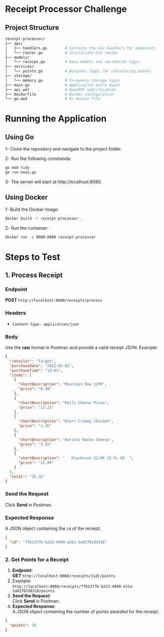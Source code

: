 # Receipt Processor Challenge

## Project Structure

```bash
receipt-processor/
├── api/
│   ├── handlers.go        # Contains the Gin handlers for endpoints
│   └── router.go          # Initializes Gin routes
├── models/
│   └── receipt.go         # Data models and validation logic
├── services/
│   └── points.go          # Business logic for calculating points
├── storage/
│   └── memory.go          # In-memory storage logic
├── main.go                # Application entry point
├── api.yml                # OpenAPI specification
├── Dockerfile             # Docker configuration
└── go.mod                 # Go module file

```

# Running the Application

## Using Go

1- Clone the repository and navigate to the project folder.

2- Run the following commands:

```bash
go mod tidy
go run main.go

```

3- The server will start at http://localhost:8080.

## Using Docker

1- Build the Docker image:

```bash
docker build -t receipt-processor .
```

2- Run the container:

```bash
docker run -p 8080:8080 receipt-processor
```

# Steps to Test

## 1\. Process Receipt

### Endpoint

**POST** `http://localhost:8080/receipts/process`

### Headers

- `Content-Type: application/json`

### Body

Use the **raw** format in Postman and provide a valid receipt JSON. Example:

```json
{
  "retailer": "Target",
  "purchaseDate": "2022-01-01",
  "purchaseTime": "13:01",
  "items": [
    {
      "shortDescription": "Mountain Dew 12PK",
      "price": "6.49"
    },
    {
      "shortDescription": "Emils Cheese Pizza",
      "price": "12.25"
    },
    {
      "shortDescription": "Knorr Creamy Chicken",
      "price": "1.26"
    },
    {
      "shortDescription": "Doritos Nacho Cheese",
      "price": "3.35"
    },
    {
      "shortDescription": "   Klarbrunn 12-PK 12 FL OZ  ",
      "price": "12.00"
    }
  ],
  "total": "35.35"
}
```

### Send the Request

Click **Send** in Postman.

### Expected Response

A JSON object containing the `id` of the receipt:

```json
{
  "id": "7fb1377b-b223-49d9-a31a-5a02701dd310"
}
```

### 2\. Get Points for a Receipt

1. **Endpoint**:  
   **GET** `http://localhost:8080/receipts/{id}/points`
2. Example:  
   `http://localhost:8080/receipts/7fb1377b-b223-49d9-a31a-5a02701dd310/points`
3. **Send the Request**:  
   Click **Send** in Postman.
4. **Expected Response**:  
   A JSON object containing the number of points awarded for the receipt:

```json
{
  "points": 28
}
```
